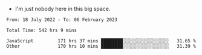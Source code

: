 - I'm just nobody here in this big space.


<!--START_SECTION:waka-->

```text
From: 18 July 2022 - To: 06 February 2023

Total Time: 542 hrs 9 mins

JavaScript         171 hrs 37 mins ████████░░░░░░░░░░░░░░░░░   31.65 %
Other              170 hrs 10 mins ████████░░░░░░░░░░░░░░░░░   31.39 %
```

<!--END_SECTION:waka-->
